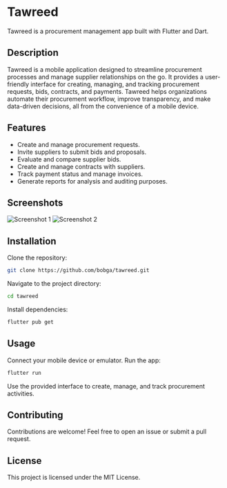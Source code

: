 # Tawreed

Tawreed is a procurement management app built with Flutter and Dart.

## Description

Tawreed is a mobile application designed to streamline procurement processes and manage supplier relationships on the go. It provides a user-friendly interface for creating, managing, and tracking procurement requests, bids, contracts, and payments. Tawreed helps organizations automate their procurement workflow, improve transparency, and make data-driven decisions, all from the convenience of a mobile device.

## Features

- Create and manage procurement requests.
- Invite suppliers to submit bids and proposals.
- Evaluate and compare supplier bids.
- Create and manage contracts with suppliers.
- Track payment status and manage invoices.
- Generate reports for analysis and auditing purposes.

## Screenshots

![Screenshot 1](/screenshots/screenshot1.png)
![Screenshot 2](/screenshots/screenshot2.png)

## Installation

Clone the repository:

```bash
git clone https://github.com/bobga/tawreed.git
```

Navigate to the project directory:

```bash
cd tawreed
```

Install dependencies:

```bash
flutter pub get
```

## Usage

Connect your mobile device or emulator.
Run the app:

```bash
flutter run
```

Use the provided interface to create, manage, and track procurement activities.

## Contributing

Contributions are welcome! Feel free to open an issue or submit a pull request.

## License

This project is licensed under the MIT License.

